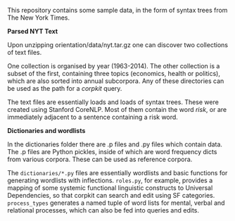 This repository contains some sample data, in the form of syntax trees from The New York Times.

**Parsed NYT Text**

Upon unzipping orientation/data/nyt.tar.gz one can discover two collections of text files.

One collection is organised by year (1963-2014). The other collection is a subset of the first, containing three topics (economics, health or politics), which are also sorted into annual subcorpora. Any of these directories can be used as the path for a *corpkit* query.

The text files are essentially loads and loads of syntax trees. These were created using Stanford CoreNLP. Most of them contain the word *risk*, or are immediately adjacent to a sentence containing a risk word.

**Dictionaries and wordlists**

In the dictionaries folder there are .p files and .py files which contain data. The .p files are Python pickles, inside of which are word frequency dicts from various corpora. These can be used as reference corpora.

The `dictionaries/*.py` files are essentially wordlists and basic functions for generating wordlists with inflections. `roles.py`, for example, provides a mapping of some systemic functional linguistic constructs to Universal Dependencies, so that corpkit can search and edit using SF categories. `process_types` generates a named tuple of word lists for mental, verbal and relational processes, which can also be fed into queries and edits.